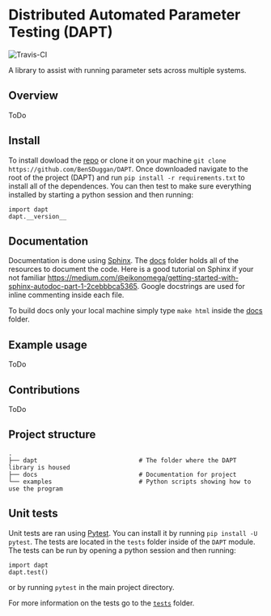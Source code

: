 # Distributed Automated Parameter Testing (DAPT)

![Travis-CI](https://travis-ci.com/BenSDuggan/DAPT.svg?token=aV2WxyvqLfShpTx4gD3a&branch=master)

A library to assist with running parameter sets across multiple systems.

## Overview
ToDo

## Install
To install dowload the [repo](https://github.com/BenSDuggan/DAPT) or clone it on your machine `git clone https://github.com/BenSDuggan/DAPT`.  Once downloaded navigate to the root of the project (DAPT) and run `pip install -r requirements.txt` to install all of the dependences.  You can then test to make sure everything installed by starting a python session and then running:
```
import dapt
dapt.__version__
```

## Documentation
Documentation is done using [Sphinx](http://www.sphinx-doc.org/en/master/).  The [docs](/docs) folder holds all of the resources to document the code.  Here is a good tutorial on Sphinx if your not familiar <https://medium.com/@eikonomega/getting-started-with-sphinx-autodoc-part-1-2cebbbca5365>.  Google docstrings are used for inline commenting inside each file.

To build docs only your local machine simply type `make html` inside the [docs](/docs) folder.


## Example usage
ToDo

## Contributions
ToDo

## Project structure
```
.
├── dapt                 			# The folder where the DAPT library is housed
├── docs             				# Documentation for project
└── examples          				# Python scripts showing how to use the program
```

## Unit tests
Unit tests are ran using [Pytest](pytest.org).  You can install it by running `pip install -U pytest`.  The tests are located in the `tests` folder inside of the `DAPT` module.  The tests can be run by opening a python session and then running:
```
import dapt
dapt.test()
```

or by running `pytest` in the main project directory.

For more information on the tests go to the [`tests`](dapt/tests) folder.


